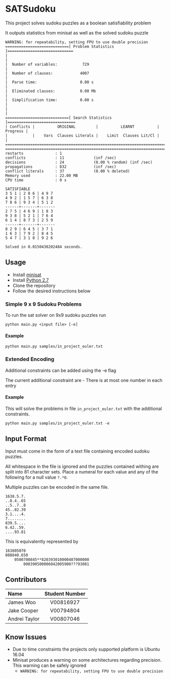 # SATSudoku

This project solves sudoku puzzles as a boolean satisfiability problem 

It outputs statistics from minisat as well as the solved sudoku puzzle

```
WARNING: for repeatability, setting FPU to use double precision
============================[ Problem Statistics ]=============================
|                                                                             |
|  Number of variables:           729                                         |
|  Number of clauses:            4007                                         |
|  Parse time:                   0.00 s                                       |
|  Eliminated clauses:           0.00 Mb                                      |
|  Simplification time:          0.00 s                                       |
|                                                                             |
============================[ Search Statistics ]==============================
| Conflicts |          ORIGINAL         |          LEARNT          | Progress |
|           |    Vars  Clauses Literals |    Limit  Clauses Lit/Cl |          |
===============================================================================
===============================================================================
restarts              : 1
conflicts             : 11             (inf /sec)
decisions             : 24             (0.00 % random) (inf /sec)
propagations          : 832            (inf /sec)
conflict literals     : 37             (0.00 % deleted)
Memory used           : 22.00 MB
CPU time              : 0 s

SATISFIABLE
3 5 1 | 2 8 6 | 4 9 7
4 9 2 | 1 5 7 | 6 3 8
7 8 6 | 9 3 4 | 5 1 2
------+-------+-------
2 7 5 | 4 6 9 | 1 8 3
9 3 8 | 5 2 1 | 7 6 4
6 1 4 | 8 7 3 | 2 5 9
------+-------+-------
8 2 9 | 6 4 5 | 3 7 1
1 6 3 | 7 9 2 | 8 4 5
5 4 7 | 3 1 8 | 9 2 6

Solved in 0.0150430202484 seconds.
```

## Usage 

- Install [minisat](http://minisat.se/MiniSat.html) 
- Install [Python 2.7](https://www.python.org/download/releases/2.7/)
- Clone the repository
- Follow the desired instructions below

### Simple 9 x 9 Sudoku Problems

To run the sat solver on 9x9 sudoku puzzles run 

```
python main.py <input file> [-e]
```

#### Example 
```
python main.py samples/in_project_euler.txt
```

### Extended Encoding

Additional constraints can be added using the -e flag 

The current additional constraint are
    - There is at most one number in each entry

#### Example 

This will solve the problems in file `in_project_euler.txt` with the additional constraints.

```
python main.py samples/in_project_euler.txt -e
```

## Input Format

Input must come in the form of a text file containing encoded sudoku puzzles. 

All whitespace in the file is ignored and the puzzles contained withing are split into 81 character sets. 
Place a numeral for each value and any of the following for a null value `?.*0`.

Multiple puzzles can be encoded in the same file.

```
1638.5.7.
..8.4..65
..5..7..8
45..82.39
3.1....4.
7........
839.5....
6.42..59.
....93.81
```

This is equivalently represented by 

```
163805070
008040.650
    0500700845**820393010000407000000
        008390500006042005900???93081
```

## Contributors
| Name | Student Number|
| :----- | :---: |
| James Woo | V00816927 |
|Jake Cooper | V00794804 |
| Andrei Taylor | V00807046 |

## Know Issues
- Due to time constraints the projects only supported platform is Ubuntu 16.04
- Minisat produces a warning on some architectures regarding precision. This warning can be safely ignored
    - `WARNING: for repeatability, setting FPU to use double precision`
